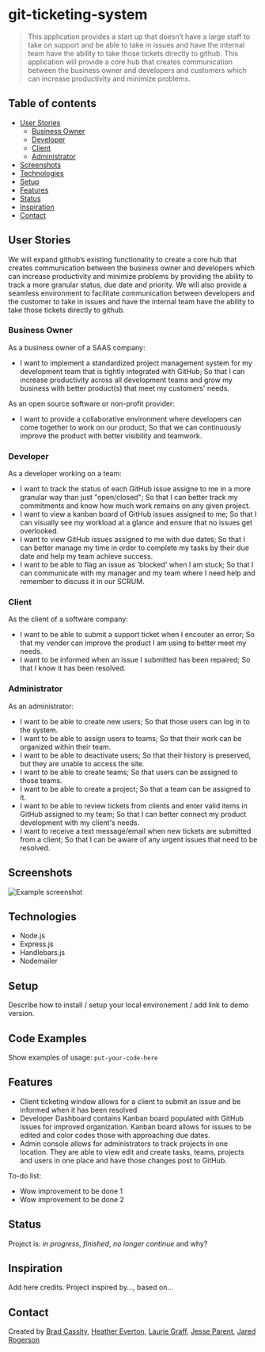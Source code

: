 # git-ticketing-system
> This application provides a start up that doesn’t have a large staff to take on support and be able to take in issues and have the internal team have the ability to take those tickets directly to github. This application will provide a core hub that creates communication between the business owner and developers and customers which can increase productivity and minimize problems.  


## Table of contents
* [User Stories](#user-stories)
    - [Business Owner](#business-owner)
    - [Developer](#developer)
    - [Client](#client)
    - [Administrator](#administrator)
* [Screenshots](#screenshots)
* [Technologies](#technologies)
* [Setup](#setup)
* [Features](#features)
* [Status](#status)
* [Inspiration](#inspiration)
* [Contact](#contact)

## User Stories
We will expand github’s existing functionality to create a core hub that creates communication between the business owner and developers which can increase productivity and minimize problems by providing the ability to track a more granular status, due date and priority. We will also provide a seamless environment to facilitate communication between developers and the customer to take in issues and have the internal team have the ability to take those tickets directly to github. 

### Business Owner
As a business owner of a SAAS company:
- I want to implement a standardized project management system for my development team that is tightly integrated with GitHub;
    So that I can increase productivity across all development teams and grow my business with better product(s) that meet my customers' needs.

As an open source software or non-profit provider:
- I want to provide a collaborative environment where developers can come together to work on our product;
    So that we can continuously improve the product with better visibility and teamwork.

### Developer
As a developer working on a team:
- I want to track the status of each GitHub issue assigne to me in a more granular way than just "open/closed";
    So that I can better track my commitments and know how much work remains on any given project.
- I want to view a kanban board of GitHub issues assigned to me;
    So that I can visually see my workload at a glance and ensure that no issues get overlooked.
- I want to view GitHub issues assigned to me with due dates;
    So that I can better manage my time in order to complete my tasks by their due date and help my team achieve success.
- I want to be able to flag an issue as 'blocked' when I am stuck;
    So that I can communicate with my manager and my team where I need help and remember to discuss it in our SCRUM.

### Client
As the client of a software company:
- I want to be able to submit a support ticket when I encouter an error;
    So that my vender can improve the product I am using to better meet my needs.
- I want to be informed when an issue I submitted has been repaired;
    So that I know it has been resolved.

### Administrator
As an administrator:
- I want to be able to create new users;
    So that those users can log in to the system.
- I want to be able to assign users to teams;
    So that their work can be organized within their team.
- I want to be able to deactivate users;
    So that their history is preserved, but they are unable to access the site.
- I want to be able to create teams;
    So that users can be assigned to those teams.
- I want to be able to create a project;
    So that a team can be assigned to it.
- I want to be able to review tickets from clients and enter valid items in GitHub assigned to my team;
    So that I can better connect my product development with my client's needs.
- I want to receive a text message/email when new tickets are submitted from a client;
    So that I can be aware of any urgent issues that need to be resolved.


## Screenshots
![Example screenshot](./img/screenshot.png)

## Technologies
* Node.js 
* Express.js 
* Handlebars.js
* Nodemailer

## Setup
Describe how to install / setup your local environement / add link to demo version.

## Code Examples
Show examples of usage:
`put-your-code-here`

## Features
* Client ticketing window allows for a client to submit an issue and be informed when it has been resolved
* Developer Dashboard contains Kanban board populated with GitHub issues for improved organization.  Kanban board allows for issues to be edited and color codes those with approaching due dates.
* Admin console allows for administrators to track projects in one location.  They are able to view edit and create tasks, teams, projects and users in one place and have those changes post to GitHub.

To-do list:
* Wow improvement to be done 1
* Wow improvement to be done 2

## Status
Project is: _in progress_, _finished_, _no longer continue_ and why?

## Inspiration
Add here credits. Project inspired by..., based on...

## Contact
Created by [Brad Cassity](https://github.com/BradCassityDev), [Heather Everton](https://github.com/heather-everton), [Laurie Graff](https://github.com/LaurieGraff), [Jesse Parent](https://github.com/jesseparent), [Jared Rogerson](https://github.com/jrogerson20)